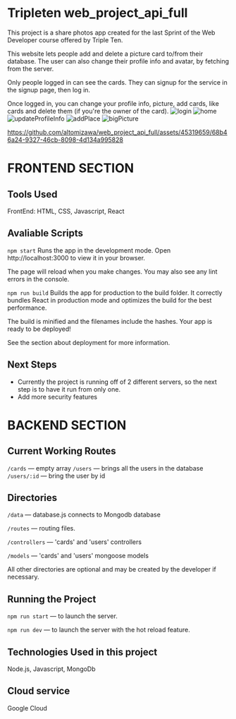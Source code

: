 # Tripleten web_project_api_full

This project is a share photos app created for the last Sprint of the Web Developer course offered by Triple Ten.

This website lets people add and delete a picture card to/from their database. The user can also change their profile info and avatar, by fetching from the server.

Only people logged in can see the cards. They can signup for the service in the signup page, then log in.

Once logged in, you can change your profile info, picture, add cards, like cards and delete them (if you're the owner of the card).
![login](https://github.com/altomizawa/web_project_api_full/assets/45319659/e77529a4-a8ba-4c3c-a370-43fd19cbde0f)
![home](https://github.com/altomizawa/web_project_api_full/assets/45319659/3f10c099-48b4-43cd-a670-a2815fc75455)
![updateProfileInfo](https://github.com/altomizawa/web_project_api_full/assets/45319659/64d7b0bb-395d-4b92-b7a4-16c9d8130063)
![addPlace](https://github.com/altomizawa/web_project_api_full/assets/45319659/0291ea8f-193d-4ff9-9c44-34d01df80e4e)
![bigPicture](https://github.com/altomizawa/web_project_api_full/assets/45319659/300d3ddd-74f0-4862-9d8e-a56fdcac11c5)


https://github.com/altomizawa/web_project_api_full/assets/45319659/68b46a24-9327-46cb-8098-4d134a995828


# FRONTEND SECTION

## Tools Used

FrontEnd: HTML, CSS, Javascript, React

## Avaliable Scripts

`npm start`
Runs the app in the development mode.
Open http://localhost:3000 to view it in your browser.

The page will reload when you make changes.
You may also see any lint errors in the console.

`npm run build`
Builds the app for production to the build folder.
It correctly bundles React in production mode and optimizes the build for the best performance.

The build is minified and the filenames include the hashes.
Your app is ready to be deployed!

See the section about deployment for more information.

## Next Steps

- Currently the project is running off of 2 different servers, so the next step is to have it run from only one.
- Add more security features

# BACKEND SECTION

## Current Working Routes
`/cards` — empty array 
`/users` — brings all the users in the database
`/users/:id` — bring the user by id

## Directories

`/data` — database.js connects to Mongodb database

`/routes` — routing files.

`/controllers` — 'cards' and 'users' controllers

`/models` — 'cards' and 'users' mongoose models

All other directories are optional and may be created by the developer if necessary.

## Running the Project

`npm run start` — to launch the server.

`npm run dev` — to launch the server with the hot reload feature.


## Technologies Used in this project
Node.js, Javascript, MongoDb

## Cloud service
Google Cloud
